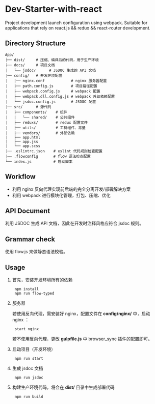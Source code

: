 # Dev-Starter-with-react

Project development launch configuration using webpack. Suitable for applications that rely on react.js && redux && react-router development.

## Directory Structure

    App/
    ├── dist/     # 压缩、编译后的代码，用于生产环境
    ├── docs/     # 项目文档
    |   └── jsdoc/      # JSDOC 生成的 API 文档
    |── config/   # 开发环境配置
    |   |── nginx.conf            # nginx 服务器配置
    |   ├── path.config.js        # 项目路径配置
    |   ├── webpack.config.js     # webpack 配置
    |   ├── webpack.dll.config.js # webpack 外部依赖配置
    |   └── jsdoc.config.js       # JSDOC 配置
    |── src/      # 源代码
    |   ├── components/    # 组件
    |   |   └── shared/    # 公共组件
    |   ├── reduxs/        # redux 配置文件
    |   ├── utils/         # 工具组件、常量
    |   ├── vendors/       # 外部依赖
    |   ├── app.html
    |   ├── app.jss
    |   └── app.scss
    |── .eslintrc.json    # eslint 代码规则检查配置
    |── .flowconfig       # flow 语法检查配置
    └── index.js          # 启动脚本

## Workflow

- 利用 nginx 反向代理实现前后端的完全分离开发/部署解决方案
- 利用 webpack 进行模块化管理，打包、压缩、优化

## API Document

利用 JSDOC 生成 API 文档，因此在开发时注释风格应符合 jsdoc 规则。

## Grammar check

使用 flow.js 来做静态语法校验。

## Usage

1. 首先，安装开发环境所有的依赖

		npm install
        npm run flow-typed

2. 服务器

    若使用反向代理，需安装好 nginx，配置文件在 **config/nginx/** 中，启动 nginx ：

		start nginx

	若不使用反向代理，更改 **gulpfile.js** 中 browser_sync 插件的配置即可。

3. 启动项目（开发环境）

		npm run start

4. 生成 jsdoc 文档

		npm run jsdoc

4. 构建生产环境代码，将会在 **dist/** 目录中生成部署代码

		npm run build
